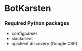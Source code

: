 # BotKarsten

### Required Python packages
- configparser
- slackclient
- apiclient.discovery (Google CSE)

